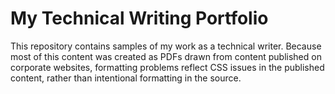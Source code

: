 # My Technical Writing Portfolio

This repository contains samples of my work as a technical writer. Because most of this content was created as PDFs drawn from content published on corporate websites, formatting problems reflect CSS issues in the published content, rather than intentional formatting in the source. 



